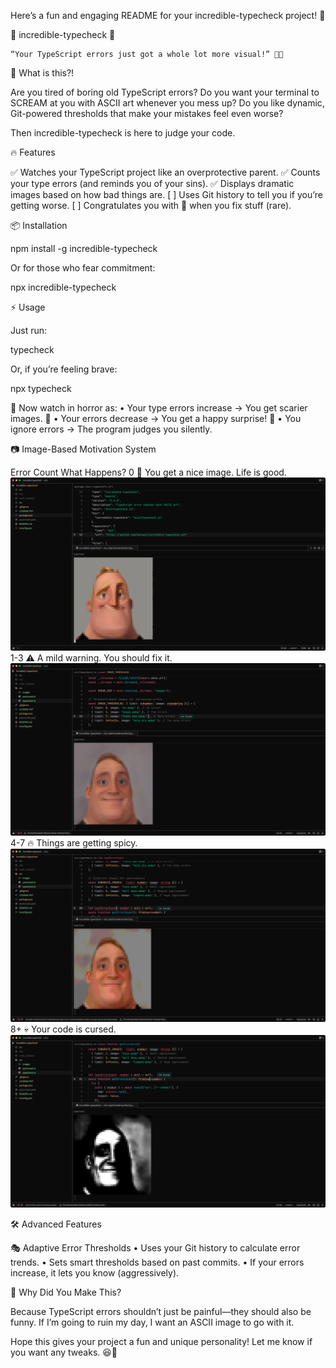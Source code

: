Here’s a fun and engaging README for your incredible-typecheck project! 🚀

🤯 incredible-typecheck 🚀

	“Your TypeScript errors just got a whole lot more visual!” 🎨💀

📢 What is this?!

Are you tired of boring old TypeScript errors?
Do you want your terminal to SCREAM at you with ASCII art whenever you mess up?
Do you like dynamic, Git-powered thresholds that make your mistakes feel even worse?

Then incredible-typecheck is here to judge your code.

🔥 Features

✅ Watches your TypeScript project like an overprotective parent.
✅ Counts your type errors (and reminds you of your sins).
✅ Displays dramatic images based on how bad things are.
[ ] Uses Git history to tell you if you’re getting worse.
[ ] Congratulates you with 🎉 when you fix stuff (rare).

📦 Installation

npm install -g incredible-typecheck

Or for those who fear commitment:

npx incredible-typecheck

⚡ Usage

Just run:

typecheck

Or, if you’re feeling brave:

npx typecheck

🚀 Now watch in horror as:
	•	Your type errors increase → You get scarier images. 👻
	•	Your errors decrease → You get a happy surprise! 🎉
	•	You ignore errors → The program judges you silently.

📷 Image-Based Motivation System

Error Count	What Happens?
0	🎉 You get a nice image. Life is good. ![Life is good](images/ok.png)
1-3	⚠️ A mild warning. You should fix it. ![A mild warning](images/woops.png)
4-7	🔥 Things are getting spicy. ![Things are getting spicy](images/ohno.png)
8+	💀 Your code is cursed. ![Your code is cursed](images/help.png)

🛠️ Advanced Features

🎭 Adaptive Error Thresholds
	•	Uses your Git history to calculate error trends.
	•	Sets smart thresholds based on past commits.
	•	If your errors increase, it lets you know (aggressively).

🤔 Why Did You Make This?

Because TypeScript errors shouldn’t just be painful—they should also be funny.
If I’m going to ruin my day, I want an ASCII image to go with it.

Hope this gives your project a fun and unique personality! Let me know if you want any tweaks. 😆🚀

